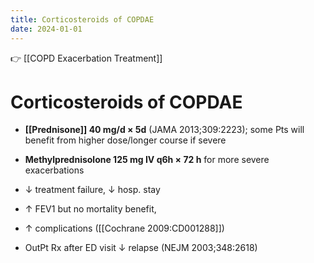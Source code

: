 ```yaml
---
title: Corticosteroids of COPDAE
date: 2024-01-01
---
```


👉 [[COPD Exacerbation Treatment]]

# Corticosteroids of COPDAE

- **[[Prednisone]] 40 mg/d × 5d** (JAMA 2013;309:2223); some Pts will benefit from higher dose/longer course if severe
- **Methylprednisolone 125 mg IV q6h × 72 h** for more severe exacerbations

- ↓ treatment failure, ↓ hosp. stay
- ↑ FEV1 but no mortality benefit,
- ↑ complications ([[Cochrane 2009:CD001288]])
- OutPt Rx after ED visit ↓ relapse (NEJM 2003;348:2618)
